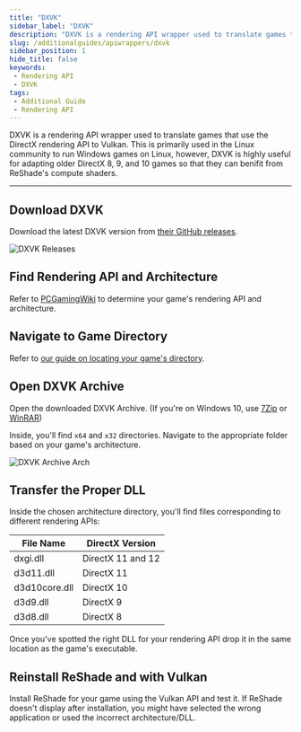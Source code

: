 ```yaml
---
title: "DXVK"
sidebar_label: "DXVK"
description: "DXVK is a rendering API wrapper used to translate games that use the DirectX rendering API to Vulkan. DXVK is highly useful for adapting older DirectX 8, 9, and 10 games so that they can benifit from ReShade's compute shaders."
slug: /additionalguides/apiwrappers/dxvk
sidebar_position: 1
hide_title: false
keywords: 
 - Rendering API
 - DXVK
tags:
 - Additional Guide
 - Rendering API
---
```


DXVK is a rendering API wrapper used to translate games that use the DirectX rendering API to Vulkan. This is primarily used in the Linux community to run Windows games on Linux, however, DXVK is highly useful for adapting older DirectX 8, 9, and 10 games so that they can benifit from ReShade's compute shaders.

---

## Download DXVK
Download the latest DXVK version from [their GitHub releases](https://github.com/doitsujin/dxvk/releases).

![DXVK Releases](https://assets.martysmods.com/additionalguides/apiwrappers/dxvkreleases.webp)

## Find Rendering API and Architecture
Refer to [PCGamingWiki](https://pcgamingwiki.com/) to determine your game's rendering API and architecture.

## Navigate to Game Directory
Refer to [our guide on locating your game's directory](/additionalguides/findexecutable).

## Open DXVK Archive
Open the downloaded DXVK Archive. (If you're on Windows 10, use [7Zip](https://www.7-zip.org/) or [WinRAR](https://www.win-rar.com/predownload.html?&L=0))

Inside, you'll find `x64` and `x32` directories. Navigate to the appropriate folder based on your game's architecture.

![DXVK Archive Arch](https://assets.martysmods.com/additionalguides/apiwrappers/dxvkarchivearch.webp)

## Transfer the Proper DLL
Inside the chosen architecture directory, you'll find files corresponding to different rendering APIs:

| File Name     | DirectX Version   |
|---------------|-------------------|
| dxgi.dll      | DirectX 11 and 12 |
| d3d11.dll     | DirectX 11        |
| d3d10core.dll | DirectX 10        |
| d3d9.dll      | DirectX 9         |
| d3d8.dll      | DirectX 8         |

Once you've spotted the right DLL for your rendering API drop it in the same location as the game's executable.

## Reinstall ReShade and with Vulkan
Install ReShade for your game using the Vulkan API and test it. If ReShade doesn't display after installation, you might have selected the wrong application or used the incorrect architecture/DLL.